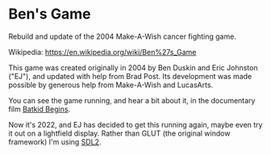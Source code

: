 # Ben's Game
Rebuild and update of the 2004 Make-A-Wish cancer fighting game.

Wikipedia: https://en.wikipedia.org/wiki/Ben%27s_Game

This game was created originally in 2004 by Ben Duskin and Eric Johnston ("EJ"), and updated with help from Brad Post. Its development was made possible by generous help from Make-A-Wish and LucasArts.

You can see the game running, and hear a bit about it, in the documentary film [Batkid Begins](https://www.imdb.com/title/tt3884528/).

Now it's 2022, and EJ has decided to get this running again, maybe even try it out on a lightfield display.
Rather than GLUT (the original window framework) I'm using [SDL2](https://www.libsdl.org/).

